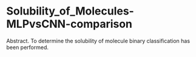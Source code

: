 # Solubility_of_Molecules-MLPvsCNN-comparison
Abstract.
To determine the solubility of molecule binary classification has been performed. 
